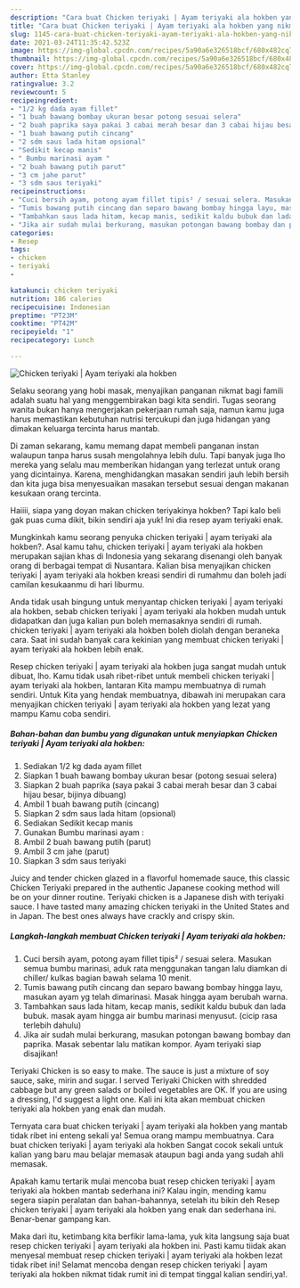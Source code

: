 ```yaml
---
description: "Cara buat Chicken teriyaki | Ayam teriyaki ala hokben yang nikmat Untuk Jualan"
title: "Cara buat Chicken teriyaki | Ayam teriyaki ala hokben yang nikmat Untuk Jualan"
slug: 1145-cara-buat-chicken-teriyaki-ayam-teriyaki-ala-hokben-yang-nikmat-untuk-jualan
date: 2021-03-24T11:35:42.523Z
image: https://img-global.cpcdn.com/recipes/5a90a6e326518bcf/680x482cq70/chicken-teriyaki-ayam-teriyaki-ala-hokben-foto-resep-utama.jpg
thumbnail: https://img-global.cpcdn.com/recipes/5a90a6e326518bcf/680x482cq70/chicken-teriyaki-ayam-teriyaki-ala-hokben-foto-resep-utama.jpg
cover: https://img-global.cpcdn.com/recipes/5a90a6e326518bcf/680x482cq70/chicken-teriyaki-ayam-teriyaki-ala-hokben-foto-resep-utama.jpg
author: Etta Stanley
ratingvalue: 3.2
reviewcount: 5
recipeingredient:
- "1/2 kg dada ayam fillet"
- "1 buah bawang bombay ukuran besar potong sesuai selera"
- "2 buah paprika saya pakai 3 cabai merah besar dan 3 cabai hijau besar bijinya dibuang"
- "1 buah bawang putih cincang"
- "2 sdm saus lada hitam opsional"
- "Sedikit kecap manis"
- " Bumbu marinasi ayam "
- "2 buah bawang putih parut"
- "3 cm jahe parut"
- "3 sdm saus teriyaki"
recipeinstructions:
- "Cuci bersih ayam, potong ayam fillet tipis² / sesuai selera. Masukan semua bumbu marinasi, aduk rata menggunakan tangan lalu diamkan di chiller/ kulkas bagian bawah selama 10 menit."
- "Tumis bawang putih cincang dan separo bawang bombay hingga layu, masukan ayam yg telah dimarinasi. Masak hingga ayam berubah warna."
- "Tambahkan saus lada hitam, kecap manis, sedikit kaldu bubuk dan lada bubuk. masak ayam hingga air bumbu marinasi menyusut. (cicip rasa terlebih dahulu)"
- "Jika air sudah mulai berkurang, masukan potongan bawang bombay dan paprika. Masak sebentar lalu matikan kompor. Ayam teriyaki siap disajikan!"
categories:
- Resep
tags:
- chicken
- teriyaki
- 

katakunci: chicken teriyaki  
nutrition: 186 calories
recipecuisine: Indonesian
preptime: "PT23M"
cooktime: "PT42M"
recipeyield: "1"
recipecategory: Lunch

---
```



![Chicken teriyaki | Ayam teriyaki ala hokben](https://img-global.cpcdn.com/recipes/5a90a6e326518bcf/680x482cq70/chicken-teriyaki-ayam-teriyaki-ala-hokben-foto-resep-utama.jpg)

Selaku seorang yang hobi masak, menyajikan panganan nikmat bagi famili adalah suatu hal yang menggembirakan bagi kita sendiri. Tugas seorang  wanita bukan hanya mengerjakan pekerjaan rumah saja, namun kamu juga harus memastikan kebutuhan nutrisi tercukupi dan juga hidangan yang dimakan keluarga tercinta harus mantab.

Di zaman  sekarang, kamu memang dapat membeli panganan instan walaupun tanpa harus susah mengolahnya lebih dulu. Tapi banyak juga lho mereka yang selalu mau memberikan hidangan yang terlezat untuk orang yang dicintainya. Karena, menghidangkan masakan sendiri jauh lebih bersih dan kita juga bisa menyesuaikan masakan tersebut sesuai dengan makanan kesukaan orang tercinta. 

Haiiii, siapa yang doyan makan chicken teriyakinya hokben? Tapi kalo beli gak puas cuma dikit, bikin sendiri aja yuk! Ini dia resep ayam teriyaki enak.

Mungkinkah kamu seorang penyuka chicken teriyaki | ayam teriyaki ala hokben?. Asal kamu tahu, chicken teriyaki | ayam teriyaki ala hokben merupakan sajian khas di Indonesia yang sekarang disenangi oleh banyak orang di berbagai tempat di Nusantara. Kalian bisa menyajikan chicken teriyaki | ayam teriyaki ala hokben kreasi sendiri di rumahmu dan boleh jadi camilan kesukaanmu di hari liburmu.

Anda tidak usah bingung untuk menyantap chicken teriyaki | ayam teriyaki ala hokben, sebab chicken teriyaki | ayam teriyaki ala hokben mudah untuk didapatkan dan juga kalian pun boleh memasaknya sendiri di rumah. chicken teriyaki | ayam teriyaki ala hokben boleh diolah dengan beraneka cara. Saat ini sudah banyak cara kekinian yang membuat chicken teriyaki | ayam teriyaki ala hokben lebih enak.

Resep chicken teriyaki | ayam teriyaki ala hokben juga sangat mudah untuk dibuat, lho. Kamu tidak usah ribet-ribet untuk membeli chicken teriyaki | ayam teriyaki ala hokben, lantaran Kita mampu membuatnya di rumah sendiri. Untuk Kita yang hendak membuatnya, dibawah ini merupakan cara menyajikan chicken teriyaki | ayam teriyaki ala hokben yang lezat yang mampu Kamu coba sendiri.

<!--inarticleads1-->

##### Bahan-bahan dan bumbu yang digunakan untuk menyiapkan Chicken teriyaki | Ayam teriyaki ala hokben:

1. Sediakan 1/2 kg dada ayam fillet
1. Siapkan 1 buah bawang bombay ukuran besar (potong sesuai selera)
1. Siapkan 2 buah paprika (saya pakai 3 cabai merah besar dan 3 cabai hijau besar, bijinya dibuang)
1. Ambil 1 buah bawang putih (cincang)
1. Siapkan 2 sdm saus lada hitam (opsional)
1. Sediakan Sedikit kecap manis
1. Gunakan  Bumbu marinasi ayam :
1. Ambil 2 buah bawang putih (parut)
1. Ambil 3 cm jahe (parut)
1. Siapkan 3 sdm saus teriyaki


Juicy and tender chicken glazed in a flavorful homemade sauce, this classic Chicken Teriyaki prepared in the authentic Japanese cooking method will be on your dinner routine. Teriyaki chicken is a Japanese dish with teriyaki sauce. I have tasted many amazing chicken teriyaki in the United States and in Japan. The best ones always have crackly and crispy skin. 

<!--inarticleads2-->

##### Langkah-langkah membuat Chicken teriyaki | Ayam teriyaki ala hokben:

1. Cuci bersih ayam, potong ayam fillet tipis² / sesuai selera. Masukan semua bumbu marinasi, aduk rata menggunakan tangan lalu diamkan di chiller/ kulkas bagian bawah selama 10 menit.
1. Tumis bawang putih cincang dan separo bawang bombay hingga layu, masukan ayam yg telah dimarinasi. Masak hingga ayam berubah warna.
1. Tambahkan saus lada hitam, kecap manis, sedikit kaldu bubuk dan lada bubuk. masak ayam hingga air bumbu marinasi menyusut. (cicip rasa terlebih dahulu)
1. Jika air sudah mulai berkurang, masukan potongan bawang bombay dan paprika. Masak sebentar lalu matikan kompor. Ayam teriyaki siap disajikan!


Teriyaki Chicken is so easy to make. The sauce is just a mixture of soy sauce, sake, mirin and sugar. I served Teriyaki Chicken with shredded cabbage but any green salads or boiled vegetables are OK. If you are using a dressing, I&#39;d suggest a light one. Kali ini kita akan membuat chicken teriyaki ala hokben yang enak dan mudah. 

Ternyata cara buat chicken teriyaki | ayam teriyaki ala hokben yang mantab tidak ribet ini enteng sekali ya! Semua orang mampu membuatnya. Cara buat chicken teriyaki | ayam teriyaki ala hokben Sangat cocok sekali untuk kalian yang baru mau belajar memasak ataupun bagi anda yang sudah ahli memasak.

Apakah kamu tertarik mulai mencoba buat resep chicken teriyaki | ayam teriyaki ala hokben mantab sederhana ini? Kalau ingin, mending kamu segera siapin peralatan dan bahan-bahannya, setelah itu bikin deh Resep chicken teriyaki | ayam teriyaki ala hokben yang enak dan sederhana ini. Benar-benar gampang kan. 

Maka dari itu, ketimbang kita berfikir lama-lama, yuk kita langsung saja buat resep chicken teriyaki | ayam teriyaki ala hokben ini. Pasti kamu tiidak akan menyesal membuat resep chicken teriyaki | ayam teriyaki ala hokben lezat tidak ribet ini! Selamat mencoba dengan resep chicken teriyaki | ayam teriyaki ala hokben nikmat tidak rumit ini di tempat tinggal kalian sendiri,ya!.

